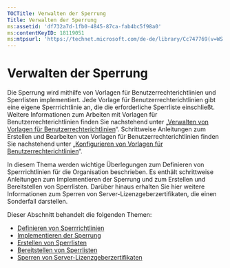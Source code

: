```yaml
---
TOCTitle: Verwalten der Sperrung
Title: Verwalten der Sperrung
ms:assetid: 'df732a7d-1fb0-4845-87ca-fab4bc5f98a0'
ms:contentKeyID: 18119051
ms:mtpsurl: 'https://technet.microsoft.com/de-de/library/Cc747769(v=WS.10)'
---
```


Verwalten der Sperrung
======================

Die Sperrung wird mithilfe von Vorlagen für Benutzerrechterichtlinien und Sperrlisten implementiert. Jede Vorlage für Benutzerrechterichtlinien gibt eine eigene Sperrrichtlinie an, die die erforderliche Sperrliste einschließt. Weitere Informationen zum Arbeiten mit Vorlagen für Benutzerrechterichtlinien finden Sie nachstehend unter „[Verwalten von Vorlagen für Benutzerrechterichtlinien](https://technet.microsoft.com/718286dc-3399-4556-96c9-ec3a33d31877)“. Schrittweise Anleitungen zum Erstellen und Bearbeiten von Vorlagen für Benutzerrechterichtlinien finden Sie nachstehend unter „[Konfigurieren von Vorlagen für Benutzerrechterichtlinien](https://technet.microsoft.com/31887a83-60c3-41b3-b636-69ff2dda3c88)“.

In diesem Thema werden wichtige Überlegungen zum Definieren von Sperrrichtlinien für die Organisation beschrieben. Es enthält schrittweise Anleitungen zum Implementieren der Sperrung und zum Erstellen und Bereitstellen von Sperrlisten. Darüber hinaus erhalten Sie hier weitere Informationen zum Sperren von Server-Lizenzgeberzertifikaten, die einen Sonderfall darstellen.

Dieser Abschnitt behandelt die folgenden Themen:

-   [Definieren von Sperrrichtlinien](https://technet.microsoft.com/e2fffe9f-def7-439b-a8aa-43f8a065813d)
-   [Implementieren der Sperrung](https://technet.microsoft.com/4735f060-7197-4ae2-830a-f91bcc4de30a)
-   [Erstellen von Sperrlisten](https://technet.microsoft.com/1ef75199-3344-4225-84de-a863a777696a)
-   [Bereitstellen von Sperrlisten](https://technet.microsoft.com/e331338b-66d4-45e4-8d3f-acccf2302ac4)
-   [Sperren von Server-Lizenzgeberzertifikaten](https://technet.microsoft.com/8020861d-d196-4431-8282-044675ef5616)